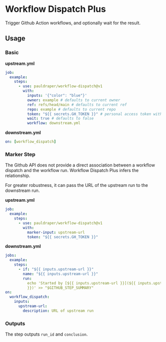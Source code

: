 # Workflow Dispatch Plus

Trigger Github Action workflows, and optionally wait for the result.

## Usage

### Basic

**upstream.yml**

```yml
job:
  example:
    steps:
      - use: pauldraper/workflow-dispatch@v1
        with:
          inputs: '{"color": "blue"}'
          owner: example # defaults to current owner
          ref: refs/head/main # defaults to current ref
          repo: example # defaults to current repo
          token: "${{ secrets.GH_TOKEN }}" # personal access token with actions read/write
          wait: true # defaults to false
          workflow: downstream.yml
```

**downstream.yml**

```yml
on: [workflow_dispatch]
```

### Marker Step

The Github API does not provide a direct association between a workflow dispatch
and the workflow run. Workflow Dispatch Plus infers the relationship.

For greater robustness, it can pass the URL of the upstream run to the
downstream run.

**upstream.yml**

```yml
job:
  example:
    steps:
      - use: pauldraper/workflow-dispatch@v1
        with:
          marker-input: upstream-url
          token: "${{ secrets.GH_TOKEN }}"
```

**downstream.yml**

```yml
jobs:
  example:
    steps:
      - if: "${{ inputs.upstream-url }}"
        name: "${{ inputs.upstream-url }}"
        run:
          echo 'Started by [${{ inputs.upstream-url }}](${{ inputs.upstream-url
          }})' >> "$GITHUB_STEP_SUMMARY"
on:
  workflow_dispatch:
    inputs:
      upstream-url:
        description: URL of upstream run
```

### Outputs

The step outputs `run_id` and `conclusion`.
